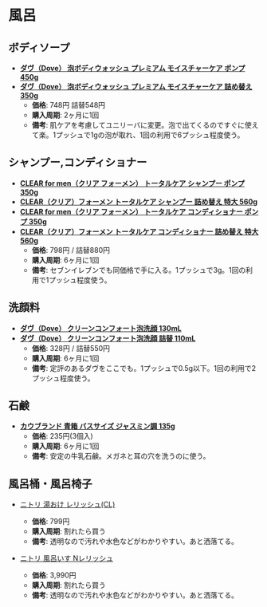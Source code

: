 風呂
====

ボディソープ
----

- [**ダヴ（Dove） 泡ボディウォッシュ プレミアム モイスチャーケア ポンプ 450g**](https://lohaco.jp/product/3318490/)
- [**ダヴ（Dove） 泡ボディウォッシュ プレミアム モイスチャーケア 詰め替え 350g**](https://lohaco.jp/product/3318506/)
  - **価格**: 748円 詰替548円
  - **購入周期**: 2ヶ月に1回
  - **備考**: 肌ケアを考慮してユニリーバに変更。泡で出てくるのですぐに使えて楽。1プッシュで1gの泡が取れ、1回の利用で6プッシュ程度使う。

シャンプー,コンディショナー
----

- [**CLEAR for men（クリア フォーメン） トータルケア シャンプー ポンプ 350g**](https://lohaco.jp/product/6192856/)
- [**CLEAR（クリア）フォーメン トータルケア シャンプー 詰め替え 特大 560g**](https://lohaco.jp/product/W115689/)
- [**CLEAR for men（クリア フォーメン） トータルケア コンディショナー ポンプ 350g**](https://lohaco.jp/product/6192865/)
- [**CLEAR（クリア）フォーメン トータルケア コンディショナー 詰め替え 特大 560g**](https://lohaco.jp/product/W115690/)
  - **価格**: 798円 / 詰替880円
  - **購入周期**: 6ヶ月に1回
  - **備考**: セブンイレブンでも同価格で手に入る。1プッシュで3g。1回の利用で1プッシュ程度使う。

洗顔料
----

- [**ダヴ（Dove） クリーンコンフォート泡洗顔 130mL**](https://lohaco.jp/product/8372773/)
- [**ダヴ（Dove） クリーンコンフォート泡洗顔 詰替 110mL**](https://lohaco.jp/product/8372782/)
  - **価格**: 328円 / 詰替550円
  - **購入周期**: 6ヶ月に1回
  - **備考**: 定評のあるダヴをここでも。1プッシュで0.5g以下。1回の利用で2プッシュ程度使う。

石鹸
----

- [**カウブランド 青箱 バスサイズ ジャスミン調 135g**](https://lohaco.jp/product/8364341/)
  - **価格**: 235円(3個入)
  - **購入周期**: 6ヶ月に1回
  - **備考**: 安定の牛乳石鹸。メガネと耳の穴を洗うのに使う。

風呂桶・風呂椅子
----

- [ニトリ 湯おけ レリッシュ(CL) ](https://www.nitori-net.jp/store/ja/ec/8512066s)
  - **価格**: 799円
  - **購入周期**: 割れたら買う
  - **備考**: 透明なので汚れや水色などがわかりやすい。あと洒落てる。

- [ニトリ 風呂いす Nレリッシュ](https://www.nitori-net.jp/store/ja/ec/8512116)
  - **価格**: 3,990円
  - **購入周期**: 割れたら買う
  - **備考**: 透明なので汚れや水色などがわかりやすい。あと洒落てる。
